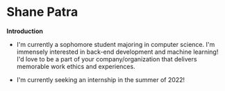 # Shane Patra

**Introduction**
- I'm currently a sophomore student majoring in computer science. I'm immensely interested in back-end development and machine learning! I'd love to be a part of your company/organization that delivers memorable work ethics and experiences. 

- I'm currently seeking an internship in the summer of 2022!

